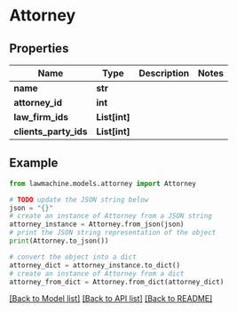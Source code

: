 # Attorney


## Properties

Name | Type | Description | Notes
------------ | ------------- | ------------- | -------------
**name** | **str** |  | 
**attorney_id** | **int** |  | 
**law_firm_ids** | **List[int]** |  | 
**clients_party_ids** | **List[int]** |  | 

## Example

```python
from lawmachine.models.attorney import Attorney

# TODO update the JSON string below
json = "{}"
# create an instance of Attorney from a JSON string
attorney_instance = Attorney.from_json(json)
# print the JSON string representation of the object
print(Attorney.to_json())

# convert the object into a dict
attorney_dict = attorney_instance.to_dict()
# create an instance of Attorney from a dict
attorney_from_dict = Attorney.from_dict(attorney_dict)
```
[[Back to Model list]](../README.md#documentation-for-models) [[Back to API list]](../README.md#documentation-for-api-endpoints) [[Back to README]](../README.md)


